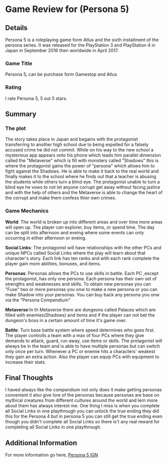 # Game Review for (Persona 5)

## Details
Persona 5 is a roleplaying game form Atlus and the sixth installment of the persona series. It was released for the PlayStation 3 and PlayStation 4 in Japan in September 2016 then worldwide in April 2017.

### Game Title
Persona 5, can be purchase form Gamestop and Atlus

### Rating
I rate Persona 5, 5 out 5 stars.

## Summary

### The plot
The story takes place in Japan and begains with the protagonist transferring to another high school due to being expelled for a falsely accused crime he did not commit. While on his way to the new school a mysterious app appears onto his phone which leads him parallel dimension called the "Metaverse" which is fill with monsters called "Shadows" this is where the protagonist gains the power of "persona" which allows him to fight against the Shadows. He is able to make it back to the real world and finally makes it to the school where he finds out that a teacher is abusing the students while others turn a blind eye. The protagonist unable to turn a blind eye he vows to not let anyone corrupt get away without facing jastice and with the help of others and the Metaverse is able to change the heart of the corrupt and make them confess thier own crimes.

### Game Mechanics
**World**: The world is broken up into different areas and over time more areas will open up. The player can explorer, buy items, or spend time. The day can be split into afternoon and eveing where some events can only occurring in either afternoon or eveing. 

**Social Links**: The protagonist will have relationships with the other PCs and unique NPCs called Social Links where the play will learn about that character's story. Each link has ten ranks and with each rank complete the player gain more abilities, bonuses, and items.

**Personas**: Personas allows the PCs to use skills in battle. Each PC ,except the protagonist, has only one persona. Each persona has their own set of strengths and weaknesses and skills. To obtain new personas you can "Fuse" two or more personas you onw to make a new persona or you can make Shadow into your personas. You can buy back any persona you onw via the "Persona Compendium" 

**Metaverse**:In th Metaverse there are dungeons called Palaces which are filled with enemies(Shadows) and items and if the player can not bet the dungeon's boss in a certain amount of time it's game over.

**Battle**: Turn base battle system where speed determines who goes first. The player controlls a team with a max of four PCs where they give demands to attack, guard, run away, use items or skills. The protagonist will always be in the team and is able to have multiple personas but can switch only once per turn. Whenever a PC or enemie hits a characters' weakest they gain an extra action. Also the player can equip PCs with equipment to increase their stats.

## Final Thoughts
I haved always like the compendium not only does it make getting personas convenient it also give lore of the personas because personas are base on mythical creatures from different cultures around the world and lern more about them has always interest me. One thing I miss is when you complete all Social Links in one playthrough you can unlock the true ending they did this for the Persona 4 but in persona 5 you can still get the true ending even though you didn't complete all Social Links so there is't any real reward for completing all Social Links in one playthrough. 

## Additional Information
For more information go here, [Persona 5 IGN](https://www.ign.com/articles/2017/03/29/persona-5-review) 
